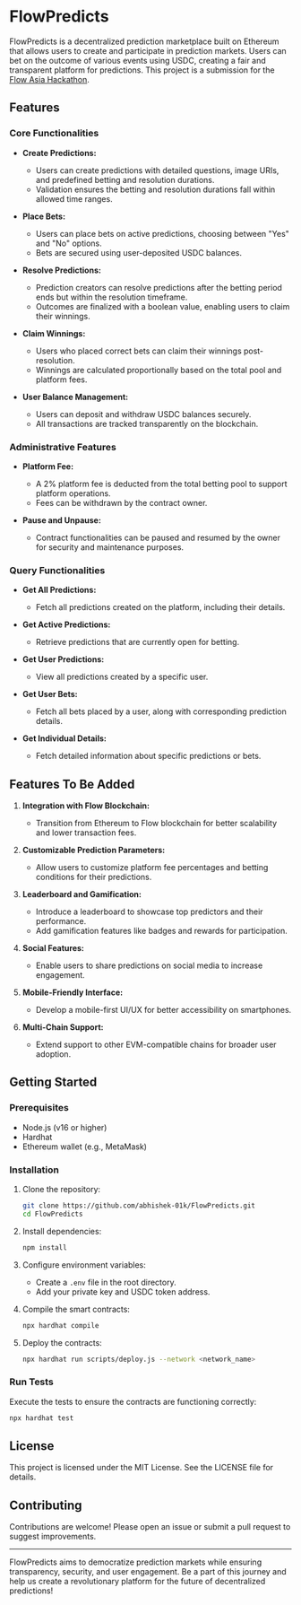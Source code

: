 # FlowPredicts

FlowPredicts is a decentralized prediction marketplace built on Ethereum that allows users to create and participate in prediction markets. Users can bet on the outcome of various events using USDC, creating a fair and transparent platform for predictions. This project is a submission for the [Flow Asia Hackathon](https://www.hackquest.io/en/hackathon/explore/Flow-Asia-Hackathon).

## Features

### Core Functionalities

- **Create Predictions:**
  - Users can create predictions with detailed questions, image URIs, and predefined betting and resolution durations.
  - Validation ensures the betting and resolution durations fall within allowed time ranges.

- **Place Bets:**
  - Users can place bets on active predictions, choosing between "Yes" and "No" options.
  - Bets are secured using user-deposited USDC balances.

- **Resolve Predictions:**
  - Prediction creators can resolve predictions after the betting period ends but within the resolution timeframe.
  - Outcomes are finalized with a boolean value, enabling users to claim their winnings.

- **Claim Winnings:**
  - Users who placed correct bets can claim their winnings post-resolution.
  - Winnings are calculated proportionally based on the total pool and platform fees.

- **User Balance Management:**
  - Users can deposit and withdraw USDC balances securely.
  - All transactions are tracked transparently on the blockchain.

### Administrative Features

- **Platform Fee:**
  - A 2% platform fee is deducted from the total betting pool to support platform operations.
  - Fees can be withdrawn by the contract owner.

- **Pause and Unpause:**
  - Contract functionalities can be paused and resumed by the owner for security and maintenance purposes.

### Query Functionalities

- **Get All Predictions:**
  - Fetch all predictions created on the platform, including their details.

- **Get Active Predictions:**
  - Retrieve predictions that are currently open for betting.

- **Get User Predictions:**
  - View all predictions created by a specific user.

- **Get User Bets:**
  - Fetch all bets placed by a user, along with corresponding prediction details.

- **Get Individual Details:**
  - Fetch detailed information about specific predictions or bets.

## Features To Be Added

1. **Integration with Flow Blockchain:**
   - Transition from Ethereum to Flow blockchain for better scalability and lower transaction fees.

2. **Customizable Prediction Parameters:**
   - Allow users to customize platform fee percentages and betting conditions for their predictions.

3. **Leaderboard and Gamification:**
   - Introduce a leaderboard to showcase top predictors and their performance.
   - Add gamification features like badges and rewards for participation.

4. **Social Features:**
   - Enable users to share predictions on social media to increase engagement.

5. **Mobile-Friendly Interface:**
   - Develop a mobile-first UI/UX for better accessibility on smartphones.

6. **Multi-Chain Support:**
   - Extend support to other EVM-compatible chains for broader user adoption.

## Getting Started

### Prerequisites

- Node.js (v16 or higher)
- Hardhat
- Ethereum wallet (e.g., MetaMask)

### Installation

1. Clone the repository:
   ```bash
   git clone https://github.com/abhishek-01k/FlowPredicts.git
   cd FlowPredicts
   ```

2. Install dependencies:
   ```bash
   npm install
   ```

3. Configure environment variables:
   - Create a `.env` file in the root directory.
   - Add your private key and USDC token address.

4. Compile the smart contracts:
   ```bash
   npx hardhat compile
   ```

5. Deploy the contracts:
   ```bash
   npx hardhat run scripts/deploy.js --network <network_name>
   ```

### Run Tests

Execute the tests to ensure the contracts are functioning correctly:
```bash
npx hardhat test
```

## License

This project is licensed under the MIT License. See the LICENSE file for details.

## Contributing

Contributions are welcome! Please open an issue or submit a pull request to suggest improvements.

---

FlowPredicts aims to democratize prediction markets while ensuring transparency, security, and user engagement. Be a part of this journey and help us create a revolutionary platform for the future of decentralized predictions!
